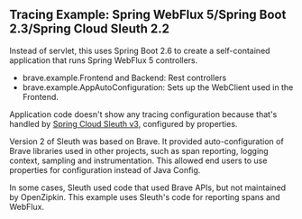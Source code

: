 ## Tracing Example: Spring WebFlux 5/Spring Boot 2.3/Spring Cloud Sleuth 2.2

Instead of servlet, this uses Spring Boot 2.6 to create a self-contained
application that runs Spring WebFlux 5 controllers.

* brave.example.Frontend and Backend: Rest controllers
* brave.example.AppAutoConfiguration: Sets up the WebClient used in the Frontend.

Application code doesn't show any tracing configuration because that's handled
by [Spring Cloud Sleuth v3](https://github.com/spring-cloud/spring-cloud-sleuth/tree/3.1.x), configured by properties.

Version 2 of Sleuth was based on Brave. It provided auto-configuration of
Brave libraries used in other projects, such as span reporting, logging context,
sampling and instrumentation. This allowed end users to use properties for
configuration instead of Java Config.

In some cases, Sleuth used code that used Brave APIs, but not maintained by
OpenZipkin. This example uses Sleuth's code for reporting spans and WebFlux. 
